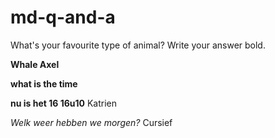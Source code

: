 # md-q-and-a


What's your favourite type of animal?
Write your answer bold.

__Whale Axel__

__what is the time__



**nu is het 16 16u10** Katrien

_Welk weer hebben we morgen?_ Cursief


